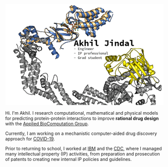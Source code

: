 ![Akhil's Banner](https://github.com/akhil-jindal/akhil-jindal/blob/master/data/PROTAC.png)

Hi.  I'm Akhil.  I research computational, mathematical and physical models for predicting protein-protein interactions
to improve __rational drug design__ with the [Applied BioComputation Group](https://abcgroup.cluspro.org).

Currently, I am working on a mechanistic computer-aided drug discovery approach for [COVID-19](https://laufer-covid.org/).

Prior to returning to school, I worked at [IBM](https://www.ibm.com/us-en/) and the [CDC](https://www.cdc.gov/), where I
managed many intellectual property (IP) activities, from preparation and prosecution of patents to creating 
new internal IP policies and guidelines.

